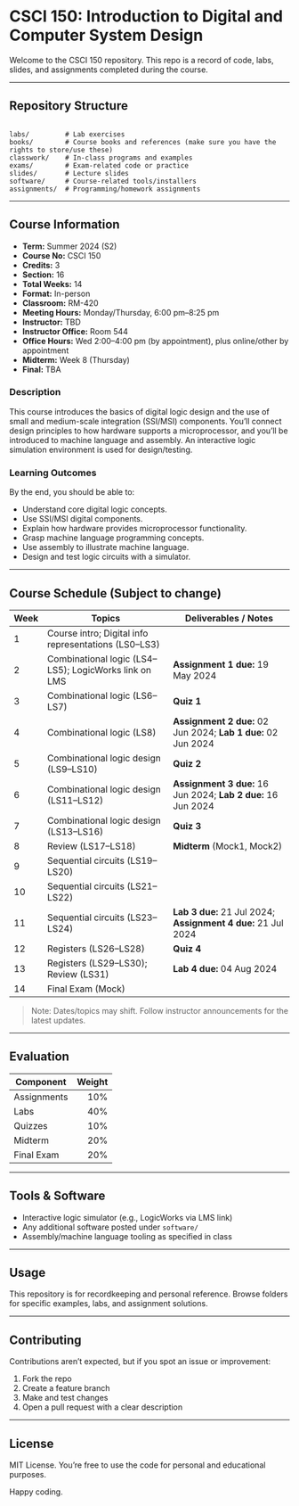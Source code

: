 # CSCI 150: Introduction to Digital and Computer System Design

Welcome to the CSCI 150 repository. This repo is a record of code, labs, slides, and assignments completed during the course.

---

## Repository Structure

```

labs/         # Lab exercises
books/        # Course books and references (make sure you have the rights to store/use these)
classwork/    # In-class programs and examples
exams/        # Exam-related code or practice
slides/       # Lecture slides
software/     # Course-related tools/installers
assignments/  # Programming/homework assignments

```

---

## Course Information

- **Term:** Summer 2024 (S2)  
- **Course No:** CSCI 150  
- **Credits:** 3  
- **Section:** 16  
- **Total Weeks:** 14  
- **Format:** In-person  
- **Classroom:** RM-420  
- **Meeting Hours:** Monday/Thursday, 6:00 pm–8:25 pm  
- **Instructor:** TBD  
- **Instructor Office:** Room 544  
- **Office Hours:** Wed 2:00–4:00 pm (by appointment), plus online/other by appointment  
- **Midterm:** Week 8 (Thursday)  
- **Final:** TBA

### Description
This course introduces the basics of digital logic design and the use of small and medium-scale integration (SSI/MSI) components. You’ll connect design principles to how hardware supports a microprocessor, and you’ll be introduced to machine language and assembly. An interactive logic simulation environment is used for design/testing.

### Learning Outcomes
By the end, you should be able to:
- Understand core digital logic concepts.
- Use SSI/MSI digital components.
- Explain how hardware provides microprocessor functionality.
- Grasp machine language programming concepts.
- Use assembly to illustrate machine language.
- Design and test logic circuits with a simulator.

---

## Course Schedule (Subject to change)

| Week | Topics | Deliverables / Notes |
|---|---|---|
| 1 | Course intro; Digital info representations (LS0–LS3) |  |
| 2 | Combinational logic (LS4–LS5); LogicWorks link on LMS | **Assignment 1 due:** 19 May 2024 |
| 3 | Combinational logic (LS6–LS7) | **Quiz 1** |
| 4 | Combinational logic (LS8) | **Assignment 2 due:** 02 Jun 2024; **Lab 1 due:** 02 Jun 2024 |
| 5 | Combinational logic design (LS9–LS10) | **Quiz 2** |
| 6 | Combinational logic design (LS11–LS12) | **Assignment 3 due:** 16 Jun 2024; **Lab 2 due:** 16 Jun 2024 |
| 7 | Combinational logic design (LS13–LS16) | **Quiz 3** |
| 8 | Review (LS17–LS18) | **Midterm** (Mock1, Mock2) |
| 9 | Sequential circuits (LS19–LS20) |  |
| 10 | Sequential circuits (LS21–LS22) |  |
| 11 | Sequential circuits (LS23–LS24) | **Lab 3 due:** 21 Jul 2024; **Assignment 4 due:** 21 Jul 2024 |
| 12 | Registers (LS26–LS28) | **Quiz 4** |
| 13 | Registers (LS29–LS30); Review (LS31) | **Lab 4 due:** 04 Aug 2024 |
| 14 | Final Exam (Mock) |  |

> Note: Dates/topics may shift. Follow instructor announcements for the latest updates.

---

## Evaluation

| Component   | Weight |
|---|---:|
| Assignments | 10% |
| Labs        | 40% |
| Quizzes     | 10% |
| Midterm     | 20% |
| Final Exam  | 20% |

---

## Tools & Software

- Interactive logic simulator (e.g., LogicWorks via LMS link)
- Any additional software posted under `software/`
- Assembly/machine language tooling as specified in class

---

## Usage

This repository is for recordkeeping and personal reference. Browse folders for specific examples, labs, and assignment solutions.

---

## Contributing

Contributions aren’t expected, but if you spot an issue or improvement:

1. Fork the repo  
2. Create a feature branch  
3. Make and test changes  
4. Open a pull request with a clear description

---

## License

MIT License. You’re free to use the code for personal and educational purposes.

Happy coding.
```
